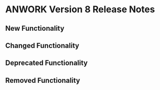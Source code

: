 # ANWORK Version 8 Release Notes

## New Functionality

## Changed Functionality

## Deprecated Functionality

## Removed Functionality
